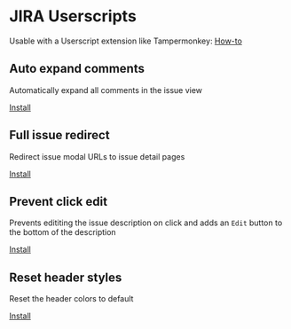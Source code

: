 # JIRA Userscripts

Usable with a Userscript extension like Tampermonkey: [How-to](https://greasyfork.org)


## Auto expand comments
Automatically expand all comments in the issue view

[Install](scripts/jira-auto-expand-comments.user.js?raw=1)

## Full issue redirect
Redirect issue modal URLs to issue detail pages

[Install](scripts/jira-full-issue-redirect.user.js?raw=1)

## Prevent click edit
Prevents edititing the issue description on click and adds an `Edit` button to the bottom of the description

[Install](scripts/jira-prevent-click-edit.user.js?raw=1)

## Reset header styles
Reset the header colors to default

[Install](scripts/jira-reset-header-styles.user.js?raw=1)

